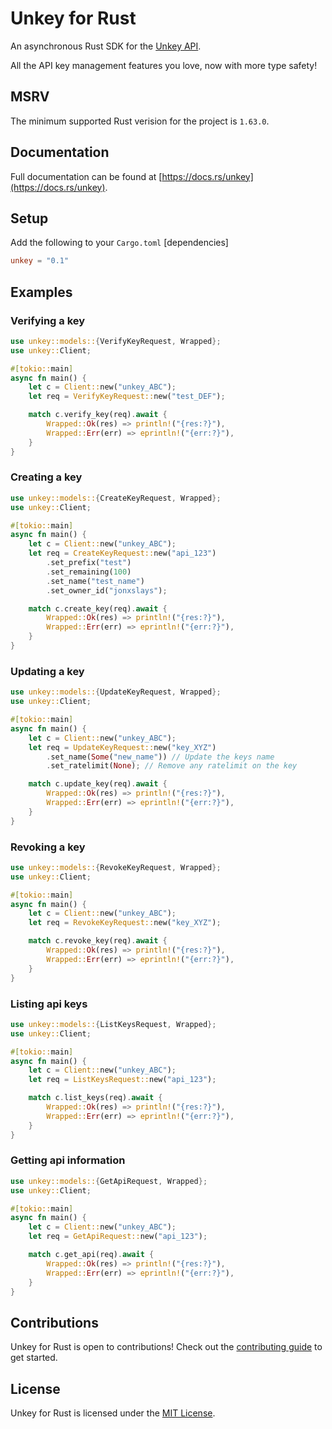 # Unkey for Rust

An asynchronous Rust SDK for the [Unkey API](https://docs.unkey.dev/introduction).

All the API key management features you love, now with more type safety!

## MSRV

The minimum supported Rust verision for the project is `1.63.0`.

## Documentation

Full documentation can be found at [https://docs.rs/unkey](https://docs.rs/unkey).

## Setup

Add the following to your `Cargo.toml` [dependencies]

```toml
unkey = "0.1"
```

## Examples

### Verifying a key

```rs
use unkey::models::{VerifyKeyRequest, Wrapped};
use unkey::Client;

#[tokio::main]
async fn main() {
    let c = Client::new("unkey_ABC");
    let req = VerifyKeyRequest::new("test_DEF");

    match c.verify_key(req).await {
        Wrapped::Ok(res) => println!("{res:?}"),
        Wrapped::Err(err) => eprintln!("{err:?}"),
    }
}
```

### Creating a key

```rs
use unkey::models::{CreateKeyRequest, Wrapped};
use unkey::Client;

#[tokio::main]
async fn main() {
    let c = Client::new("unkey_ABC");
    let req = CreateKeyRequest::new("api_123")
        .set_prefix("test")
        .set_remaining(100)
        .set_name("test_name")
        .set_owner_id("jonxslays");

    match c.create_key(req).await {
        Wrapped::Ok(res) => println!("{res:?}"),
        Wrapped::Err(err) => eprintln!("{err:?}"),
    }
}
```

### Updating a key

```rs
use unkey::models::{UpdateKeyRequest, Wrapped};
use unkey::Client;

#[tokio::main]
async fn main() {
    let c = Client::new("unkey_ABC");
    let req = UpdateKeyRequest::new("key_XYZ")
        .set_name(Some("new_name")) // Update the keys name
        .set_ratelimit(None); // Remove any ratelimit on the key

    match c.update_key(req).await {
        Wrapped::Ok(res) => println!("{res:?}"),
        Wrapped::Err(err) => eprintln!("{err:?}"),
    }
}
```

### Revoking a key

```rs
use unkey::models::{RevokeKeyRequest, Wrapped};
use unkey::Client;

#[tokio::main]
async fn main() {
    let c = Client::new("unkey_ABC");
    let req = RevokeKeyRequest::new("key_XYZ");

    match c.revoke_key(req).await {
        Wrapped::Ok(res) => println!("{res:?}"),
        Wrapped::Err(err) => eprintln!("{err:?}"),
    }
}
```

### Listing api keys

```rs
use unkey::models::{ListKeysRequest, Wrapped};
use unkey::Client;

#[tokio::main]
async fn main() {
    let c = Client::new("unkey_ABC");
    let req = ListKeysRequest::new("api_123");

    match c.list_keys(req).await {
        Wrapped::Ok(res) => println!("{res:?}"),
        Wrapped::Err(err) => eprintln!("{err:?}"),
    }
}
```

### Getting api information

```rs
use unkey::models::{GetApiRequest, Wrapped};
use unkey::Client;

#[tokio::main]
async fn main() {
    let c = Client::new("unkey_ABC");
    let req = GetApiRequest::new("api_123");

    match c.get_api(req).await {
        Wrapped::Ok(res) => println!("{res:?}"),
        Wrapped::Err(err) => eprintln!("{err:?}"),
    }
}
```

## Contributions

Unkey for Rust is open to contributions! Check out the
[contributing guide](https://github.com/Jonxslays/unkey/blob/master/CONTRIBUTING.md)
to get started.

## License

Unkey for Rust is licensed under the
[MIT License](https://github.com/Jonxslays/unkey/blob/master/LICENSE).
